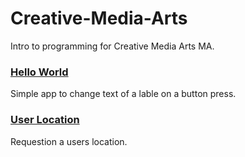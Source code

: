 # Creative-Media-Arts
Intro to programming for Creative Media Arts MA.

### [Hello World](https://github.com/KyleGoslan/App-Workshops/tree/master/01%20-%20Intro%20To%20Swift)
Simple app to change text of a lable on a button press.

### [User Location](https://github.com/KyleGoslan/App-Workshops/tree/master/01%20-%20Intro%20To%20Swift)
Requestion a users location. 